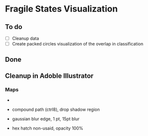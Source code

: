 # Fragile States Visualization

## To do
- [ ] Cleanup data
- [ ] Create packed circles visualization of the overlap in classification

## Done

## Cleanup in Adoble Illustrator
### Maps
*

* compound path (ctrl8), drop shadow region
* gaussian blur edge, 1 pt, 15pt blur
* hex hatch non-usaid, opacity 100%